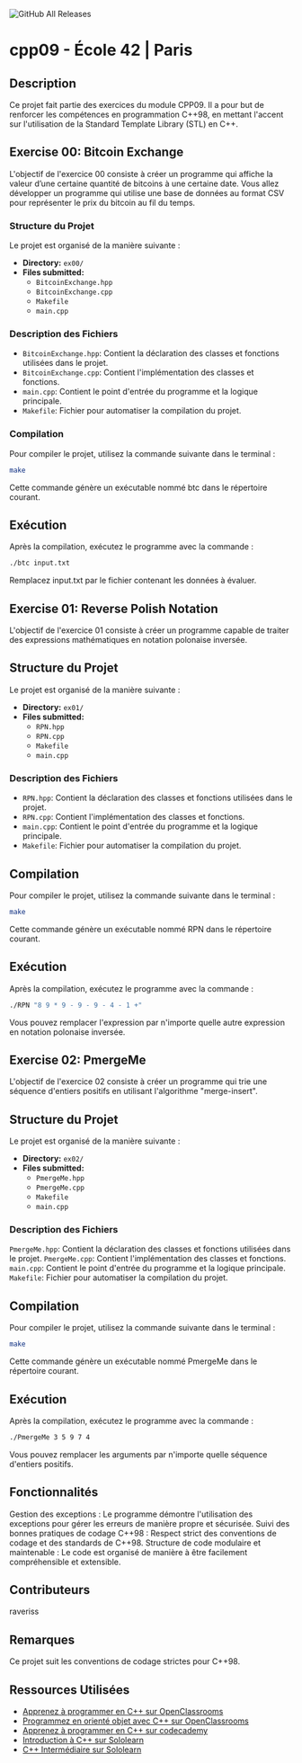 ![GitHub All Releases](https://img.shields.io/github/downloads/raveriss/cpp09/total)
# cpp09 - École 42 | Paris

## Description

Ce projet fait partie des exercices du module CPP09. Il a pour but de renforcer les compétences en programmation C++98, en mettant l'accent sur l'utilisation de la Standard Template Library (STL) en C++.

## Exercise 00: Bitcoin Exchange

L'objectif de l'exercice 00 consiste à créer un programme qui affiche la valeur d’une certaine quantité de bitcoins à une certaine date. Vous allez développer un programme qui utilise une base de données au format CSV pour représenter le prix du bitcoin au fil du temps.

### Structure du Projet

Le projet est organisé de la manière suivante :

- **Directory:** `ex00/`
- **Files submitted:**
  - `BitcoinExchange.hpp`
  - `BitcoinExchange.cpp`
  - `Makefile`
  - `main.cpp`

### Description des Fichiers

- `BitcoinExchange.hpp`: Contient la déclaration des classes et fonctions utilisées dans le projet.
- `BitcoinExchange.cpp`: Contient l'implémentation des classes et fonctions.
- `main.cpp`: Contient le point d'entrée du programme et la logique principale.
- `Makefile`: Fichier pour automatiser la compilation du projet.

### Compilation

Pour compiler le projet, utilisez la commande suivante dans le terminal :

```bash
make
```
Cette commande génère un exécutable nommé btc dans le répertoire courant.

## Exécution
Après la compilation, exécutez le programme avec la commande :

```bash
./btc input.txt
```
Remplacez input.txt par le fichier contenant les données à évaluer.

## Exercise 01: Reverse Polish Notation
L'objectif de l'exercice 01 consiste à créer un programme capable de traiter des expressions mathématiques en notation polonaise inversée.

## Structure du Projet
Le projet est organisé de la manière suivante :

- **Directory:** `ex01/`
- **Files submitted:**
  - `RPN.hpp`
  - `RPN.cpp`
  - `Makefile`
  - `main.cpp`
### Description des Fichiers
- `RPN.hpp`: Contient la déclaration des classes et fonctions utilisées dans le projet.
- `RPN.cpp`: Contient l'implémentation des classes et fonctions.
- `main.cpp`: Contient le point d'entrée du programme et la logique principale.
- `Makefile`: Fichier pour automatiser la compilation du projet.
## Compilation
Pour compiler le projet, utilisez la commande suivante dans le terminal :

```bash
make
```
Cette commande génère un exécutable nommé RPN dans le répertoire courant.

## Exécution
Après la compilation, exécutez le programme avec la commande :

```bash
./RPN "8 9 * 9 - 9 - 9 - 4 - 1 +"
```
Vous pouvez remplacer l'expression par n'importe quelle autre expression en notation polonaise inversée.

## Exercise 02: PmergeMe
L'objectif de l'exercice 02 consiste à créer un programme qui trie une séquence d'entiers positifs en utilisant l'algorithme "merge-insert".

## Structure du Projet
Le projet est organisé de la manière suivante :

- **Directory:** `ex02/`
- **Files submitted:**
  - `PmergeMe.hpp`
  - `PmergeMe.cpp`
  - `Makefile`
  - `main.cpp`
### Description des Fichiers
`PmergeMe.hpp`: Contient la déclaration des classes et fonctions utilisées dans le projet.
`PmergeMe.cpp`: Contient l'implémentation des classes et fonctions.
`main.cpp`: Contient le point d'entrée du programme et la logique principale.
`Makefile`: Fichier pour automatiser la compilation du projet.
## Compilation
Pour compiler le projet, utilisez la commande suivante dans le terminal :

```bash
make
```
Cette commande génère un exécutable nommé PmergeMe dans le répertoire courant.

## Exécution
Après la compilation, exécutez le programme avec la commande :

```bash
./PmergeMe 3 5 9 7 4
```
Vous pouvez remplacer les arguments par n'importe quelle séquence d'entiers positifs.

## Fonctionnalités
Gestion des exceptions : Le programme démontre l'utilisation des exceptions pour gérer les erreurs de manière propre et sécurisée.
Suivi des bonnes pratiques de codage C++98 : Respect strict des conventions de codage et des standards de C++98.
Structure de code modulaire et maintenable : Le code est organisé de manière à être facilement compréhensible et extensible.
## Contributeurs
raveriss

## Remarques
Ce projet suit les conventions de codage strictes pour C++98.

## Ressources Utilisées
- [Apprenez à programmer en C++ sur OpenClassrooms](https://openclassrooms.com/fr/courses/1894236-apprenez-a-programmer-en-c)
- [Programmez en orienté objet avec C++ sur OpenClassrooms](https://openclassrooms.com/fr/courses/7137751-programmez-en-oriente-objet-avec-c)
- [Apprenez à programmer en C++ sur codecademy](https://www.codecademy.com/catalog/language/c-plus-plus)
- [Introduction à C++ sur Sololearn](https://www.sololearn.com/fr/learn/courses/c-plus-plus-introduction)
- [C++ Intermédiaire sur Sololearn](https://www.sololearn.com/fr/learn/courses/c-plus-plus-intermediate)
